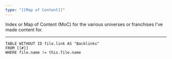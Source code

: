 ```yaml
---
type: "[[Map of Content]]"
---
```


Index or Map of Content (MoC) for the various universes or franchises I've made content for.

---

```dataview
TABLE WITHOUT ID file.link AS "Backlinks"
FROM [[#]]
WHERE file.name != this.file.name
```
